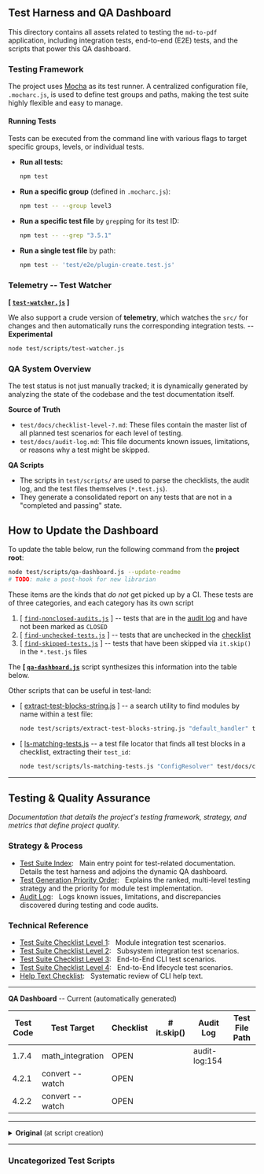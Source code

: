 ## Test Harness and QA Dashboard

This directory contains all assets related to testing the `md-to-pdf` application, including integration tests, end-to-end (E2E) tests, and the scripts that power this QA dashboard.

### Testing Framework

The project uses [Mocha](https://mochajs.org/) as its test runner. A centralized configuration file, `.mocharc.js`, is used to define test groups and paths, making the test suite highly flexible and easy to manage.

#### Running Tests

Tests can be executed from the command line with various flags to target specific groups, levels, or individual tests.

  * **Run all tests:**
    ```bash
    npm test
    ```
  * **Run a specific group** (defined in `.mocharc.js`):
    ```bash
    npm test -- --group level3
    ```
  * **Run a specific test file** by `grep`ping for its test ID:
    ```bash
    npm test -- --grep "3.5.1"
    ```
  * **Run a single test file** by path:
    ```bash
    npm test -- 'test/e2e/plugin-create.test.js'
    ```

### Telemetry -- Test Watcher

**[ [`test-watcher.js`](scripts/test-watcher.js) ]**

We also support a crude version of **telemetry**, which watches the `src/` for changes and then automatically runs the corresponding integration tests. -- **Experimental**

```bash
node test/scripts/test-watcher.js
```

### QA System Overview

The test status is not just manually tracked; it is dynamically generated by analyzing the state of the codebase and the test documentation itself.

**Source of Truth**

* `test/docs/checklist-level-?.md`: These files contain the master list of all planned test scenarios for each level of testing.
* `test/docs/audit-log.md`: This file documents known issues, limitations, or reasons why a test might be skipped.

**QA Scripts**

  * The scripts in `test/scripts/` are used to parse the checklists, the audit log, and the test files themselves (`*.test.js`).
  * They generate a consolidated report on any tests that are not in a "completed and passing" state.

## How to Update the Dashboard

To update the table below, run the following command from the **project root**:

```bash
node test/scripts/qa-dashboard.js --update-readme
# TODO: make a post-hook for new librarian
```

These items are the kinds that *do not* get picked up by a CI. These tests are of three categories, and each category has its own script

1. [ [`find-nonclosed-audits.js`](scripts/find-nonclosed-audits.js) ]
   -- tests that are in the [audit log](docs/audit-log.md) and have not been marked as `CLOSED`
2. [ [`find-unchecked-tests.js`](scripts/find-unchecked-tests.js) ]
   -- tests that are unchecked in the [checklist](docs/checklist-level-%5B1-4%5D.md)
3. [ [`find-skipped-tests.js`](scripts/find-skipped-tests.js) ]
   -- tests that have been skipped via `it.skip()` in the `*.test.js` files

The **[ [`qa-dashboard.js`](scripts/qa-dashboard.js)** script synthesizes this information into the table below.

Other scripts that can be useful in test-land:

- [ [extract-test-blocks-string.js](scripts/extract-test-blocks-string.js) ]
  -- a search utility to find modules by name within a test file:
  ``` bash
  node test/scripts/extract-test-blocks-string.js "default_handler" test/docs/checklist-level-2.md
  ```
- [ [ls-matching-tests.js](scripts/ls-matching-tests.js)
  -- a test file locator that finds all test blocks in a checklist, extracting their `test_id`:
  ``` bash
  node test/scripts/ls-matching-tests.js "ConfigResolver" test/docs/checklist-level-1.md
  ```

---

## Testing & Quality Assurance

*Documentation that details the project's testing framework, strategy, and metrics that define project quality.*

### Strategy & Process

* [Test Suite Index](../test/index.md):
  Main entry point for test-related documentation. Details the test harness and adjoins the dynamic QA dashboard.
* [Test Generation Priority Order](../test/docs/test-generation-priority-order.md):
  Explains the ranked, multi-level testing strategy and the priority for module test implementation.
* [Audit Log](../test/docs/audit-log.md):
  Logs known issues, limitations, and discrepancies discovered during testing and code audits.

### Technical Reference

* [Test Suite Checklist Level 1](../test/docs/checklist-level-1.md):
  Module integration test scenarios.
* [Test Suite Checklist Level 2](../test/docs/checklist-level-2.md):
  Subsystem integration test scenarios.
* [Test Suite Checklist Level 3](../test/docs/checklist-level-3.md):
  End-to-End CLI test scenarios.
* [Test Suite Checklist Level 4](../test/docs/checklist-level-4.md):
  End-to-End lifecycle test scenarios.
* [Help Text Checklist](../test/docs/help-text-checklist.md):
  Systematic review of CLI help text.

---

**QA Dashboard** -- Current (automatically generated)

<!-- qa-dashboard-start -->
| Test Code | Test Target         | Checklist | # it.skip() | Audit Log      | Test File Path                                         |
|-----------|---------------------|-----------|-------------|---------------|--------------------------------------------------------|
| 1.7.4    | math_integration    | OPEN     |            | audit-log:154|                                                       |
| 4.2.1    | convert --watch     | OPEN     |            |              |                                                       |
| 4.2.2    | convert --watch     | OPEN     |            |              |                                                       |
<!-- qa-dashboard-end -->

---

<details>
<summary><b>Original</b> (at script creation)</summary>

| Test Code | Test Target        | Checklist | # it.skip() | Audit Log  | Test File Path  |
|----------|---------------------|----------|------------|--------------|-----------------|
| 1.1.2    |                     |          |            | audit-log:7  |                 |
| 1.2.4    |                     |          |            | audit-log:44 |                 |
| 1.2.8    |                     |          |            | audit-log:44 |                 |
| 1.2.24   | PluginRegistryBuilder | OPEN    | 1 it.skip()| audit-log:56 | test/integration/plugin-registry-builder/plugin-registry-builder.test.1.2.24.js |
| 1.2.27   |                     |          |            | audit-log:68 |                 |
| 1.2.28   |                     |          |            | audit-log:68 |                 |
| 1.2.29   |                     |          |            | audit-log:68 |                 |
| 1.2.30   |                     |          |            | audit-log:68 |                 |
| 1.2.31   |                     |          |            | audit-log:68 |                 |
| 1.2.32   |                     |          |            | audit-log:68 |                 |
| 1.3.2    | plugin_determiner   | OPEN     | 1 it.skip()| audit-log:92 | test/integration/plugin_determiner/plugin_determiner.test.1.3.2.js |
| 1.4.14   | main_config_loader  | OPEN     | 1 it.skip()| audit-log:104| test/integration/main-config-loader/main-config-loader.test.1.4.14.js |
| 1.4.15   | main_config_loader  | OPEN     | 1 it.skip()|              | test/integration/main-config-loader/main-config-loader.test.1.4.15.js |
| 1.6.14   |                     |          |            | audit-log:128|                 |
| 1.7.1    | math_integration    | OPEN     |            |              |                 |
| 1.7.2    | math_integration    | OPEN     |            |              |                 |
| 1.7.3    | math_integration    | OPEN     |            |              |                 |
| 1.7.4    | math_integration    | OPEN     |            |              |                 |
| 1.7.5    | math_integration    | OPEN     |            |              |                 |
| 1.7.6    | math_integration    | OPEN     |            |              |                 |
| 1.7.7    | math_integration    | OPEN     |            |              |                 |
| 1.7.8    | math_integration    | OPEN     |            |              |                 |
| 2.2.2    |                     |          | 1 it.skip()|              | test/integration/default-handler/default-handler.test.2.2.2.js |
| 2.3.9    |                     |          |            | audit-log:178|                 |
| 4.1.1    | CLI Commands Interaction| OPEN |            |              |                 |
| 4.1.2    | CLI Commands Interaction| OPEN |            |              |                 |
| 4.2.1    | convert --watch     | OPEN     |            |              |                 |
| 4.2.2    | convert --watch     | OPEN     |            |              |                 |
| 4.3.1    | collection update   | OPEN     |            |              |                 |
| 4.3.2    | plugin create --from| OPEN     |            |              |                 |

</details>

---

### Uncategorized Test Scripts
<!-- uncategorized-start -->
<!-- uncategorized-end -->
